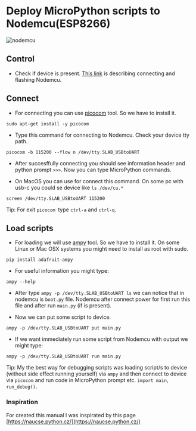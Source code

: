 
 # Deploy MicroPython scripts to Nodemcu(ESP8266)
 ![nodemcu](images/nodemcu_pinout.jpg)
 
 ## Control
 
 - Check if device is present. [This link](Flash_MicroPython.md) is describing connecting and flashing Nodemcu.
 
 ## Connect
 
 - For connecting you can use [picocom](https://github.com/npat-efault/picocom) tool. So we have to install it.
 ```
 sudo apt-get install -y picocom
 ```
 - Type this command for connecting to Nodemcu. Check your device tty path.
 ```
 picocom -b 115200 --flow n /dev/tty.SLAB_USBtoUART
 ```
 - After succesffully connecting you should see information header and python prompt `>>>`.  Now you can type MicroPython commands.
 
 - On MacOS you can use for connect this command. On some pc with usb-c you could se device like `ls /dev/cu.*`
 ```
 screen /dev/tty.SLAB_USBtoUART 115200
 ```
 
 Tip: For exit `picocom `type `ctrl-a` and `ctrl-q`.
 
 ## Load scripts
 
 
 - For loading we will use [ampy](https://github.com/scientifichackers/ampy) tool. So we have to install it. On some Linux or Mac OSX systems you might need to install as root with sudo.
 ```
 pip install adafruit-ampy
 ```
 - For useful information you might type:
 ```
 ampy --help
 ```
 - After type `ampy -p /dev/tty.SLAB_USBtoUART ls` we can notice that in nodemcu is `boot.py` file. Nodemcu after connect power for first run this file and after run `main.py` (if is present).

- Now we can put some script to device.
```
ampy -p /dev/tty.SLAB_USBtoUART put main.py 
```
- If we want immediately run some script from Nodemcu with output we might type:
```
ampy -p /dev/tty.SLAB_USBtoUART run main.py 
```
Tip: My the best way for debugging scripts was loading script/s to device (without side effect running yourself) via `ampy`
and then connect to device via `picocom` and run code in MicroPython prompt etc. `import main`, `run_debug()`.
 
 
 
 ### Inspiration
 For created this manual I was inspirated by this page [https://naucse.python.cz/](https://naucse.python.cz/)
 
 
